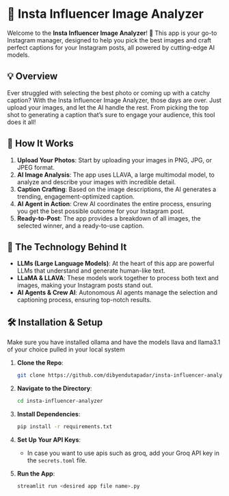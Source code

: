 # 📸 Insta Influencer Image Analyzer

Welcome to the **Insta Influencer Image Analyzer**! 🚀 This app is your go-to Instagram manager, designed to help you pick the best images and craft perfect captions for your Instagram posts, all powered by cutting-edge AI models.

## 💡 Overview

Ever struggled with selecting the best photo or coming up with a catchy caption? With the Insta Influencer Image Analyzer, those days are over. Just upload your images, and let the AI handle the rest. From picking the top shot to generating a caption that’s sure to engage your audience, this tool does it all!

## 🔧 How It Works

1. **Upload Your Photos**: Start by uploading your images in PNG, JPG, or JPEG format.
2. **AI Image Analysis**: The app uses LLAVA, a large multimodal model, to analyze and describe your images with incredible detail.
3. **Caption Crafting**: Based on the image descriptions, the AI generates a trending, engagement-optimized caption.
4. **AI Agent in Action**: Crew AI coordinates the entire process, ensuring you get the best possible outcome for your Instagram post.
5. **Ready-to-Post**: The app provides a breakdown of all images, the selected winner, and a ready-to-use caption.

## 🚀 The Technology Behind It

- **LLMs (Large Language Models)**: At the heart of this app are powerful LLMs that understand and generate human-like text.
- **LLaMA & LLAVA**: These models work together to process both text and images, making your Instagram posts stand out.
- **AI Agents & Crew AI**: Autonomous AI agents manage the selection and captioning process, ensuring top-notch results.

## 🛠 Installation & Setup

Make sure you have installed ollama and have the models llava and llama3.1 of your choice pulled in your local system

1. **Clone the Repo**:
    ```bash
    git clone https://github.com/dibyendutapadar/insta-influencer-analyzer.git
    ```
2. **Navigate to the Directory**:
    ```bash
    cd insta-influencer-analyzer
    ```
3. **Install Dependencies**:
    ```bash
    pip install -r requirements.txt
    ```
4. **Set Up Your API Keys**:
   - In case you want to use apis such as groq, add your Groq API key in the `secrets.toml` file.

5. **Run the App**:
    ```bash
    streamlit run <desired app file name>.py
    ```